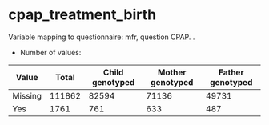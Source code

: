 # cpap_treatment_birth
Variable mapping to questionnaire: mfr, question CPAP.
.
- Number of values:

| Value | Total | Child genotyped | Mother genotyped | Father genotyped |
| ----- | ----- | --------------- | ---------------- | ---------------- |
| Missing | 111862 | 82594 | 71136 | 49731 |
| Yes | 1761 | 761 | 633 |487 |



